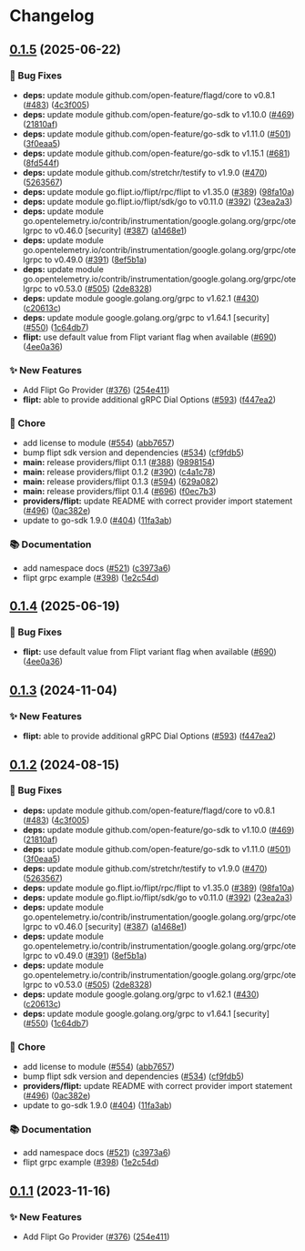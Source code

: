 # Changelog

## [0.1.5](https://github.com/gdegiorgio/go-sdk-contrib/compare/providers/flipt-v0.1.4...providers/flipt/v0.1.5) (2025-06-22)


### 🐛 Bug Fixes

* **deps:** update module github.com/open-feature/flagd/core to v0.8.1 ([#483](https://github.com/gdegiorgio/go-sdk-contrib/issues/483)) ([4c3f005](https://github.com/gdegiorgio/go-sdk-contrib/commit/4c3f005f587902b239ea904c8d050d054dc8afe7))
* **deps:** update module github.com/open-feature/go-sdk to v1.10.0 ([#469](https://github.com/gdegiorgio/go-sdk-contrib/issues/469)) ([21810af](https://github.com/gdegiorgio/go-sdk-contrib/commit/21810afc33fce9a3940ec9dc59e65f140fcbaa57))
* **deps:** update module github.com/open-feature/go-sdk to v1.11.0 ([#501](https://github.com/gdegiorgio/go-sdk-contrib/issues/501)) ([3f0eaa5](https://github.com/gdegiorgio/go-sdk-contrib/commit/3f0eaa575500baa663dc24dbfc6cf8214565471f))
* **deps:** update module github.com/open-feature/go-sdk to v1.15.1 ([#681](https://github.com/gdegiorgio/go-sdk-contrib/issues/681)) ([8fd544f](https://github.com/gdegiorgio/go-sdk-contrib/commit/8fd544ff81fd25eed655a214aa1ae1906a436f0d))
* **deps:** update module github.com/stretchr/testify to v1.9.0 ([#470](https://github.com/gdegiorgio/go-sdk-contrib/issues/470)) ([5263567](https://github.com/gdegiorgio/go-sdk-contrib/commit/52635679b633e01e23196885a4a98d3cecbc8822))
* **deps:** update module go.flipt.io/flipt/rpc/flipt to v1.35.0 ([#389](https://github.com/gdegiorgio/go-sdk-contrib/issues/389)) ([98fa10a](https://github.com/gdegiorgio/go-sdk-contrib/commit/98fa10ad9730695adaf940841e216a83f2a8a00f))
* **deps:** update module go.flipt.io/flipt/sdk/go to v0.11.0 ([#392](https://github.com/gdegiorgio/go-sdk-contrib/issues/392)) ([23ea2a3](https://github.com/gdegiorgio/go-sdk-contrib/commit/23ea2a3f9de3c0b14c7c68a14f3aa91917a8f16c))
* **deps:** update module go.opentelemetry.io/contrib/instrumentation/google.golang.org/grpc/otelgrpc to v0.46.0 [security] ([#387](https://github.com/gdegiorgio/go-sdk-contrib/issues/387)) ([a1468e1](https://github.com/gdegiorgio/go-sdk-contrib/commit/a1468e1fb40515048560b22ab8f343e46ee1a6ed))
* **deps:** update module go.opentelemetry.io/contrib/instrumentation/google.golang.org/grpc/otelgrpc to v0.49.0 ([#391](https://github.com/gdegiorgio/go-sdk-contrib/issues/391)) ([8ef5b1a](https://github.com/gdegiorgio/go-sdk-contrib/commit/8ef5b1a21848b8f9a3bbc35a8f752b067a88b43d))
* **deps:** update module go.opentelemetry.io/contrib/instrumentation/google.golang.org/grpc/otelgrpc to v0.53.0 ([#505](https://github.com/gdegiorgio/go-sdk-contrib/issues/505)) ([2de8328](https://github.com/gdegiorgio/go-sdk-contrib/commit/2de83284ee8f2b2346583b43eafb4d454d716f47))
* **deps:** update module google.golang.org/grpc to v1.62.1 ([#430](https://github.com/gdegiorgio/go-sdk-contrib/issues/430)) ([c20613c](https://github.com/gdegiorgio/go-sdk-contrib/commit/c20613c5079f2a9871c451771aca2b8ab56d7bcb))
* **deps:** update module google.golang.org/grpc to v1.64.1 [security] ([#550](https://github.com/gdegiorgio/go-sdk-contrib/issues/550)) ([1c64db7](https://github.com/gdegiorgio/go-sdk-contrib/commit/1c64db77dabc5d05778e82e1c5e6968b6d530d01))
* **flipt:** use default value from Flipt variant flag when available ([#690](https://github.com/gdegiorgio/go-sdk-contrib/issues/690)) ([4ee0a36](https://github.com/gdegiorgio/go-sdk-contrib/commit/4ee0a36e90d5511a704a5f44f1fe69af70724960))


### ✨ New Features

* Add Flipt Go Provider ([#376](https://github.com/gdegiorgio/go-sdk-contrib/issues/376)) ([254e411](https://github.com/gdegiorgio/go-sdk-contrib/commit/254e411fba55c461807ee0c11ca44fcafed17bbe))
* **flipt:** able to provide additional gRPC Dial Options ([#593](https://github.com/gdegiorgio/go-sdk-contrib/issues/593)) ([f447ea2](https://github.com/gdegiorgio/go-sdk-contrib/commit/f447ea239d4bc8520805f96d1d66ab1d0ad5682b))


### 🧹 Chore

* add license to module ([#554](https://github.com/gdegiorgio/go-sdk-contrib/issues/554)) ([abb7657](https://github.com/gdegiorgio/go-sdk-contrib/commit/abb76571c373582f36837587400104eb754c01b9))
* bump flipt sdk version and dependencies ([#534](https://github.com/gdegiorgio/go-sdk-contrib/issues/534)) ([cf9fdb5](https://github.com/gdegiorgio/go-sdk-contrib/commit/cf9fdb51d13935e9f2ea8441e3f00cf31fd550bb))
* **main:** release providers/flipt 0.1.1 ([#388](https://github.com/gdegiorgio/go-sdk-contrib/issues/388)) ([9898154](https://github.com/gdegiorgio/go-sdk-contrib/commit/9898154a68c1b3d087acfc295c0ba26da27ce62c))
* **main:** release providers/flipt 0.1.2 ([#390](https://github.com/gdegiorgio/go-sdk-contrib/issues/390)) ([c4a1c78](https://github.com/gdegiorgio/go-sdk-contrib/commit/c4a1c78286e4a5444ca89f08e2e6c9e7009d04b8))
* **main:** release providers/flipt 0.1.3 ([#594](https://github.com/gdegiorgio/go-sdk-contrib/issues/594)) ([629a082](https://github.com/gdegiorgio/go-sdk-contrib/commit/629a08258078fc7ee6414390f8bce4faae44c8d2))
* **main:** release providers/flipt 0.1.4 ([#696](https://github.com/gdegiorgio/go-sdk-contrib/issues/696)) ([f0ec7b3](https://github.com/gdegiorgio/go-sdk-contrib/commit/f0ec7b37a61a3617bc1649c80e29ed576dd0e530))
* **providers/flipt:** update README with correct provider import statement ([#496](https://github.com/gdegiorgio/go-sdk-contrib/issues/496)) ([0ac382e](https://github.com/gdegiorgio/go-sdk-contrib/commit/0ac382ec13390e7290f85ff524e7c401673ddc8c))
* update to go-sdk 1.9.0 ([#404](https://github.com/gdegiorgio/go-sdk-contrib/issues/404)) ([11fa3ab](https://github.com/gdegiorgio/go-sdk-contrib/commit/11fa3aba065a6dd81caca30e76efc16fb64a25e3))


### 📚 Documentation

* add namespace docs ([#521](https://github.com/gdegiorgio/go-sdk-contrib/issues/521)) ([c3973a6](https://github.com/gdegiorgio/go-sdk-contrib/commit/c3973a6bc3e6cbca779880cf09ca337ff1088fbf))
* flipt grpc example ([#398](https://github.com/gdegiorgio/go-sdk-contrib/issues/398)) ([1e2c54d](https://github.com/gdegiorgio/go-sdk-contrib/commit/1e2c54debb3aea0f9b45655e9aa795cae8080313))

## [0.1.4](https://github.com/open-feature/go-sdk-contrib/compare/providers/flipt/v0.1.3...providers/flipt/v0.1.4) (2025-06-19)


### 🐛 Bug Fixes

* **flipt:** use default value from Flipt variant flag when available ([#690](https://github.com/open-feature/go-sdk-contrib/issues/690)) ([4ee0a36](https://github.com/open-feature/go-sdk-contrib/commit/4ee0a36e90d5511a704a5f44f1fe69af70724960))

## [0.1.3](https://github.com/open-feature/go-sdk-contrib/compare/providers/flipt/v0.1.2...providers/flipt/v0.1.3) (2024-11-04)


### ✨ New Features

* **flipt:** able to provide additional gRPC Dial Options ([#593](https://github.com/open-feature/go-sdk-contrib/issues/593)) ([f447ea2](https://github.com/open-feature/go-sdk-contrib/commit/f447ea239d4bc8520805f96d1d66ab1d0ad5682b))

## [0.1.2](https://github.com/open-feature/go-sdk-contrib/compare/providers/flipt/v0.1.1...providers/flipt/v0.1.2) (2024-08-15)


### 🐛 Bug Fixes

* **deps:** update module github.com/open-feature/flagd/core to v0.8.1 ([#483](https://github.com/open-feature/go-sdk-contrib/issues/483)) ([4c3f005](https://github.com/open-feature/go-sdk-contrib/commit/4c3f005f587902b239ea904c8d050d054dc8afe7))
* **deps:** update module github.com/open-feature/go-sdk to v1.10.0 ([#469](https://github.com/open-feature/go-sdk-contrib/issues/469)) ([21810af](https://github.com/open-feature/go-sdk-contrib/commit/21810afc33fce9a3940ec9dc59e65f140fcbaa57))
* **deps:** update module github.com/open-feature/go-sdk to v1.11.0 ([#501](https://github.com/open-feature/go-sdk-contrib/issues/501)) ([3f0eaa5](https://github.com/open-feature/go-sdk-contrib/commit/3f0eaa575500baa663dc24dbfc6cf8214565471f))
* **deps:** update module github.com/stretchr/testify to v1.9.0 ([#470](https://github.com/open-feature/go-sdk-contrib/issues/470)) ([5263567](https://github.com/open-feature/go-sdk-contrib/commit/52635679b633e01e23196885a4a98d3cecbc8822))
* **deps:** update module go.flipt.io/flipt/rpc/flipt to v1.35.0 ([#389](https://github.com/open-feature/go-sdk-contrib/issues/389)) ([98fa10a](https://github.com/open-feature/go-sdk-contrib/commit/98fa10ad9730695adaf940841e216a83f2a8a00f))
* **deps:** update module go.flipt.io/flipt/sdk/go to v0.11.0 ([#392](https://github.com/open-feature/go-sdk-contrib/issues/392)) ([23ea2a3](https://github.com/open-feature/go-sdk-contrib/commit/23ea2a3f9de3c0b14c7c68a14f3aa91917a8f16c))
* **deps:** update module go.opentelemetry.io/contrib/instrumentation/google.golang.org/grpc/otelgrpc to v0.46.0 [security] ([#387](https://github.com/open-feature/go-sdk-contrib/issues/387)) ([a1468e1](https://github.com/open-feature/go-sdk-contrib/commit/a1468e1fb40515048560b22ab8f343e46ee1a6ed))
* **deps:** update module go.opentelemetry.io/contrib/instrumentation/google.golang.org/grpc/otelgrpc to v0.49.0 ([#391](https://github.com/open-feature/go-sdk-contrib/issues/391)) ([8ef5b1a](https://github.com/open-feature/go-sdk-contrib/commit/8ef5b1a21848b8f9a3bbc35a8f752b067a88b43d))
* **deps:** update module go.opentelemetry.io/contrib/instrumentation/google.golang.org/grpc/otelgrpc to v0.53.0 ([#505](https://github.com/open-feature/go-sdk-contrib/issues/505)) ([2de8328](https://github.com/open-feature/go-sdk-contrib/commit/2de83284ee8f2b2346583b43eafb4d454d716f47))
* **deps:** update module google.golang.org/grpc to v1.62.1 ([#430](https://github.com/open-feature/go-sdk-contrib/issues/430)) ([c20613c](https://github.com/open-feature/go-sdk-contrib/commit/c20613c5079f2a9871c451771aca2b8ab56d7bcb))
* **deps:** update module google.golang.org/grpc to v1.64.1 [security] ([#550](https://github.com/open-feature/go-sdk-contrib/issues/550)) ([1c64db7](https://github.com/open-feature/go-sdk-contrib/commit/1c64db77dabc5d05778e82e1c5e6968b6d530d01))


### 🧹 Chore

* add license to module ([#554](https://github.com/open-feature/go-sdk-contrib/issues/554)) ([abb7657](https://github.com/open-feature/go-sdk-contrib/commit/abb76571c373582f36837587400104eb754c01b9))
* bump flipt sdk version and dependencies ([#534](https://github.com/open-feature/go-sdk-contrib/issues/534)) ([cf9fdb5](https://github.com/open-feature/go-sdk-contrib/commit/cf9fdb51d13935e9f2ea8441e3f00cf31fd550bb))
* **providers/flipt:** update README with correct provider import statement ([#496](https://github.com/open-feature/go-sdk-contrib/issues/496)) ([0ac382e](https://github.com/open-feature/go-sdk-contrib/commit/0ac382ec13390e7290f85ff524e7c401673ddc8c))
* update to go-sdk 1.9.0 ([#404](https://github.com/open-feature/go-sdk-contrib/issues/404)) ([11fa3ab](https://github.com/open-feature/go-sdk-contrib/commit/11fa3aba065a6dd81caca30e76efc16fb64a25e3))


### 📚 Documentation

* add namespace docs ([#521](https://github.com/open-feature/go-sdk-contrib/issues/521)) ([c3973a6](https://github.com/open-feature/go-sdk-contrib/commit/c3973a6bc3e6cbca779880cf09ca337ff1088fbf))
* flipt grpc example ([#398](https://github.com/open-feature/go-sdk-contrib/issues/398)) ([1e2c54d](https://github.com/open-feature/go-sdk-contrib/commit/1e2c54debb3aea0f9b45655e9aa795cae8080313))

## [0.1.1](https://github.com/open-feature/go-sdk-contrib/compare/providers/flipt-v0.1.0...providers/flipt/v0.1.1) (2023-11-16)


### ✨ New Features

* Add Flipt Go Provider ([#376](https://github.com/open-feature/go-sdk-contrib/issues/376)) ([254e411](https://github.com/open-feature/go-sdk-contrib/commit/254e411fba55c461807ee0c11ca44fcafed17bbe))
